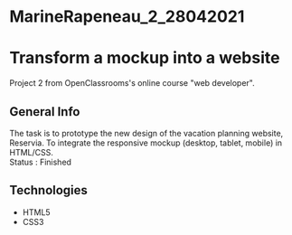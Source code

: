 # MarineRapeneau_2_28042021
# Transform a mockup into a website
Project 2 from OpenClassrooms's online course "web developer".

## General Info
The task is to prototype the new design of the vacation planning website, Reservia. To integrate the responsive mockup (desktop, tablet, mobile) in HTML/CSS. <br/>
Status : Finished

## Technologies
* HTML5
* CSS3
